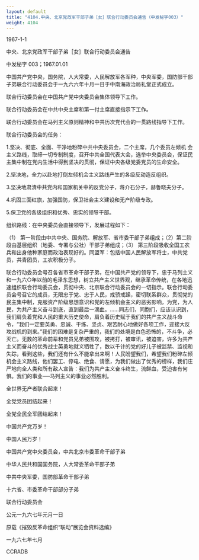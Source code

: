 ```yaml
---
layout: default
title: "4104.中央、北京党政军干部子弟［女］联合行动委员会通告（中发秘字003）"
weight: 4104
---
```


1967-1-1

中央、北京党政军干部子弟［女］联合行动委员会通告

中发秘字 003；1967.01.01

中国共产党中央，国务院，人大常委，人民解放军各军种，中央军委，国防部干部子弟联合行动委员会于一九六六年十月一日于中南海政治局礼堂正式成立。

联合行动委员会在中国共产党中央委员会集体领导下工作。

联合行动委员会在中共中央主席和第一付主席直接指示下工作。

联合行动委员会在马列主义原则精神和中共历次党代会的一贯路线指导下工作。

联合行动委员会的任务：

1.坚决、彻底、全面、干净地粉碎中共中央委员会，二个主席，几个委员左倾机 会主义路线，取缔一切专制制度，召开中共全国代表大会，选举中央委员会，保证民主集中制在党内生活中得到坚决的贯彻，保证中央各级党委党员的生命安全。

2.坚决地，全力以赴地打倒左倾机会主义路线产生的各级反动造反组织。

3.坚决地肃清中共党内和国家机关中的反党分子，蒋介石分子，赫鲁晓夫分子。

4.巩固三面红旗，加强国防，保卫社会主义建设和无产阶级专政。

5.保卫党的各级组织和优秀、忠实的领导干部。

组织路线：在中央委员会直接领导下，发展过程如下：

（1） 第一阶段由中共中央、国务院、解放军、省市委干部子弟组成；（2）第二阶段由基层组织（地委、专署与公社）干部子弟组成；（3） 第三阶段吸收全国工农兵和出身他种家庭而政治表现好的。同盟军：包括中国人民解放军将士，中共党员，共青团员，工农积极分子。

联合行动委员会号召各省市革命干部子弟，在中国共产党的领导下，忠于马列主义和一九六○年以前的毛泽东思想，树立共产主义世界观，继承革命传统，在各地迅速组织联合行动委员会，贯彻中央、北京联合行动委员会的一切指示。联合行动委员会号召它的成员，无限忠于党、忠于人民，戒骄戒躁，密切联系群众，贯彻党的民主集中制，克服资产阶级思想意识和党的左倾机会主义的恶劣影响，为党，为人民，为共产主义奋斗到底，直到最后一滴血。……同志们，同胞们，应该认识到，我们肩负着党和人民的重大历史使命，肩负着历史赋于我们的共产主义战斗命令，“我们一定要英勇、忠诚、干练、坚贞、艰苦耐心地做好各项工作，迎接大反攻战机的到来。”我们的困难是复杂严重的，我们的处境是白色恐怖的，不斗争，必灭亡。无数的革命前辈和党员兄弟被围攻，被拷打，被审讯，被迫害，许多为共产主义而奋斗的优秀战士英勇地就义牺牲了，数以千计的党的好儿子被监禁、监视和失踪，看到这些，我们还有什么不能拿出来啊！人民盼望我们，希望我们粉碎左倾机会主义路线，他们罢工、停电、绝食、请愿，为我们做出了优秀的榜样，我们庄严地向全人类和所有敌人宣告：我们为共产主义奋斗终生，流鲜血，受迫害有何惧。我们的事业──马列主义的事业必然胜利。

全世界无产者联合起来！

全党党员团结起来！

全党全民全军团结起来！

中国共产党万岁！

中国人民万岁！

中国共产党中央委员会，中共北京市委革命干部子弟

中华人民共和国国务院，人大常委革命干部子弟

中共中央军委，国防部革命干部子弟

十六省、市委革命干部部分子弟

联合行动委员会

公元一九六七年元月一日

原载《摧毁反革命组织“联动”展览会资料选编》

一九六七年七月

CCRADB

